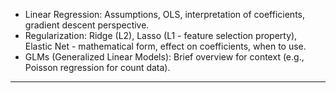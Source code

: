 - Linear Regression: Assumptions, OLS, interpretation of coefficients, gradient descent perspective.
- Regularization: Ridge (L2), Lasso (L1 - feature selection property), Elastic Net - mathematical form, effect on coefficients, when to use.
- GLMs (Generalized Linear Models): Brief overview for context (e.g., Poisson regression for count data).
---